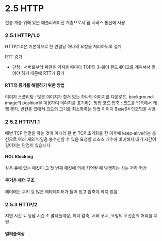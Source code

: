 # 2.5 HTTP
전송 계층 위에 있는 애플리케이션 계층으로서 웹 서비스 통신에 사용
### 2.5.1 HTTP/1.0
HTTP/1.0은 기본적으로 한 연결당 하나의 요청을 처리하도록 설계

RTT 증가
- 단점 : 서버로부터 파일을 가져올 때마다 TCP의 3-웨이 핸드셰이크를 계속해서 열어야 하기 때문에 RTT가 증가
  
#### RTT의 증가를 해결하기 위한 방법
이미지 스플리팅 : 많은 이미지가 합쳐 있는 하나의 이미지를 다운로드, background-image의 position을 이용하여 이미지를 표기하는 방법
코드 압축 : 코드를 압축해서 개행 문자, 빈칸을 없애서 코드의 크기를 최소화하는 방법
이미지 Base64 인코딩을 사용

### 2.5.2 HTTP/1.1
매번 TCP 연결을 하는 것이 아니라 한 번 TCP 초기화를 한 이후에 keep-alive라는 옵션으로 여러 개의 파일을 송수신할 수 있음
요청할 리소스 개수에 비례해서 대기 시간이 길어지는 단점이 있습니다

#### HOL Blocking
같은 큐에 있는 패킷이 그 첫 번째 패킷에 의해 지연될 때 발생하는 성능 저하 현상

#### 무거운 헤더 구조
헤더에는 쿠키 등 많은 메타데이터가 들어 있고 압축이 되지 않음

### 2.5.3 HTTP/2
지연 시간 ↓ 응답 시간 ↑
멀티플렉싱, 헤더 압축, 서버 푸시, 요청의 우선순위 처리를 지원

#### 멀티플렉싱
